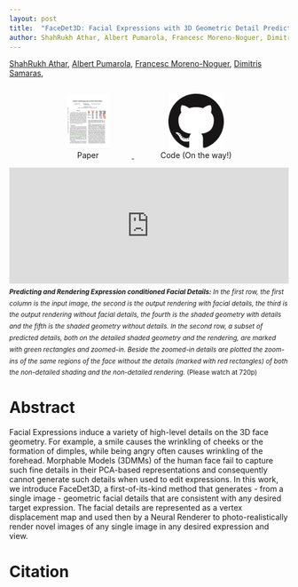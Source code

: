 ```yaml
---
layout: post
title:  "FaceDet3D: Facial Expressions with 3D Geometric Detail Prediction"
author: ShahRukh Athar, Albert Pumarola, Francesc Moreno-Noguer, Dimitris Samaras
---
```

<p>
<a href="http://shahrukhathar.github.io/about/" target="_blank">ShahRukh Athar</a>,
<a href="https://www.albertpumarola.com/#page" target="_blank">Albert Pumarola</a>, 
<a href="http://www.iri.upc.edu/people/fmoreno/" target="_blank">Francesc Moreno-Noguer</a>,
<a href="https://www3.cs.stonybrook.edu/~samaras/" target="_blank">Dimitris Samaras</a>,
</p>

<div align="center">
  <a href="http://shahrukhathar.github.io/2020/12/14/FaceDet3D.html">
    <figure style="display:inline-block;">
      <img height="100" width="78" src="/images/FaceDet3D/paper-thumb.png">
      <figcaption>Paper</figcaption>
  </figure>
  </a>
  &nbsp;
  <a href="http://shahrukhathar.github.io/2020/12/14/FaceDet3D.html">
    <figure style="display:inline-block;">
      <img height="100" width="100" src="/images/github.png">
      <figcaption>Code (On the way!)</figcaption>
    </figure>
  </a>
</div>

<div class="embed-container" style="position:relative;padding-bottom:41.56%;">
  <iframe
      src="https://drive.google.com/file/d/1nkQblkuEqC-CZO2xaI4DT9HqbGqckH2o/preview"
      frameborder="0"
      style="width:100%;height:100%;position:absolute;left:0px;top:0px;"
      width="100%" height="100%" 
      allowfullscreen allow="autoplay">
  </iframe>
</div>
<sub font-size="small"><i><b>Predicting and Rendering Expression conditioned Facial Details:</b>  In the first row, the first column is the input image, the second is the output rendering with facial details, the third is the output rendering without facial details,  the fourth is the shaded geometry with details and the fifth is the shaded geometry without details. In the second row, a subset of predicted details, both on the detailed shaded geometry and the rendering, are marked with green rectangles and zoomed-in. Beside the zoomed-in details are plotted the zoom-ins of the same regions of the face without the details (marked with red rectangles) of both the non-detailed shading and the non-detailed rendering.</i> (Please watch at 720p)</sub>

# Abstract

Facial Expressions induce a variety of high-level details on the 3D face geometry. For example, a smile causes the wrinkling of cheeks or the formation of dimples, while being angry often causes wrinkling of the forehead. Morphable Models (3DMMs) of the human face fail to capture such fine details in their PCA-based representations  and consequently cannot generate such details when  used to edit expressions. In this work, we introduce FaceDet3D, a first-of-its-kind method that generates - from a single image - geometric facial details that are consistent with any desired target expression.  The facial details are represented as a vertex displacement map and used then by a Neural Renderer to photo-realistically render novel images of any single image in any desired expression and view. 

# Citation
```

```
